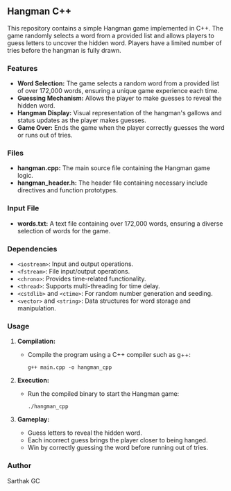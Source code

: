 ## Hangman C++
This repository contains a simple Hangman game implemented in C++. The game randomly selects a word from a provided list and allows players to guess letters to uncover the hidden word. Players have a limited number of tries before the hangman is fully drawn.

### Features

- **Word Selection:** The game selects a random word from a provided list of over 172,000 words, ensuring a unique game experience each time.
- **Guessing Mechanism:** Allows the player to make guesses to reveal the hidden word.
- **Hangman Display:** Visual representation of the hangman's gallows and status updates as the player makes guesses.
- **Game Over:** Ends the game when the player correctly guesses the word or runs out of tries.

### Files

- **hangman.cpp:** The main source file containing the Hangman game logic.
- **hangman_header.h:** The header file containing necessary include directives and function prototypes.

### Input File

- **words.txt:** A text file containing over 172,000 words, ensuring a diverse selection of words for the game.

### Dependencies

- `<iostream>`: Input and output operations.
- `<fstream>`: File input/output operations.
- `<chrono>`: Provides time-related functionality.
- `<thread>`: Supports multi-threading for time delay.
- `<cstdlib>` and `<ctime>`: For random number generation and seeding.
- `<vector>` and `<string>`: Data structures for word storage and manipulation.

### Usage

1. **Compilation:**
   - Compile the program using a C++ compiler such as g++:
     ```
     g++ main.cpp -o hangman_cpp
     ```

2. **Execution:**
   - Run the compiled binary to start the Hangman game:
     ```
     ./hangman_cpp
     ```

3. **Gameplay:**
   - Guess letters to reveal the hidden word.
   - Each incorrect guess brings the player closer to being hanged.
   - Win by correctly guessing the word before running out of tries.

### Author

Sarthak GC
